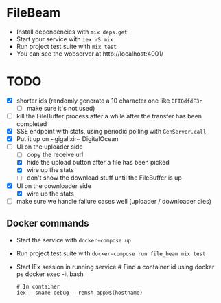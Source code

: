 # FileBeam

- Install dependencies with `mix deps.get`
- Start your service with `iex -S mix`
- Run project test suite with `mix test`
- You can see the wobserver at http://localhost:4001/

# TODO

- [x] shorter ids (randomly generate a 10 character one like `DFI0dfdF3r` 
  - [ ] make sure it's not used)
- [ ] kill the FileBuffer process after a while after the transfer has been completed
- [x] SSE endpoint with stats, using periodic polling with `GenServer.call`
- [x] Put it up on ~gigalixir~ DigitalOcean
- [ ] UI on the uploader side
  - [ ] copy the receive url
  - [x] hide the upload button after a file has been picked
  - [x] wire up the stats
  - [ ] don't show the download stuff until the FileBuffer is up
- [x] UI on the downloader side
  - [x] wire up the stats
- [ ] make sure we handle failure cases well (uploader / downloader dies)

## Docker commands

- Start the service with `docker-compose up`
- Run project test suite with `docker-compose run file_beam mix test`
- Start IEx session in running service
      # Find a container id using docker ps
      docker exec -it <container-id> bash

      # In container
      iex --sname debug --remsh app@$(hostname)
